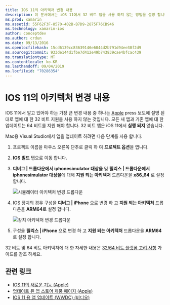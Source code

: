 ```yaml
---
title: IOS 11의 아키텍처 변경 내용
description: 이 문서에서는 iOS 11에서 32 비트 앱을 사용 하지 않는 방법을 설명 합니다. 64 비트 아키텍처를 대상으로 하는 응용 프로그램을 업데이트 하는 방법을 설명 합니다.
ms.prod: xamarin
ms.assetid: 55F62F3F-8570-402B-B7D9-2875F76CB946
ms.technology: xamarin-ios
author: conceptdev
ms.author: crdun
ms.date: 09/13/2016
ms.openlocfilehash: 15cd6139cc83639146e6044d2b791d94ee30f2d9
ms.sourcegitcommit: 933de144d1fbe7d412e49b743839cae4bfcac439
ms.translationtype: MT
ms.contentlocale: ko-KR
ms.lasthandoff: 09/04/2019
ms.locfileid: "70286354"
---
```

# <a name="architecture-changes-in-ios-11"></a>IOS 11의 아키텍처 변경 내용

IOS 11에서 알고 있어야 하는 가장 큰 변경 내용 중 하나는 [Apple](https://developer.apple.com/news/?id=06282017b) press 보도에 설명 된 대로 앱에 대 한 32 비트 지원을 사용 하지 않는 것입니다. 모든 새 앱과 기존 앱에 대 한 업데이트는 64 비트를 지원 해야 합니다. 32 비트 앱은 iOS 11에서 **실행 되지** 않습니다.

Mac용 Visual Studio에서 앱을 업데이트 하려면 다음 단계를 사용 합니다.

1. 프로젝트 이름을 마우스 오른쪽 단추로 클릭 하 여 **프로젝트 옵션**을 엽니다.
2. **IOS 빌드** 탭으로 이동 합니다.
3. **디버그 | 드롭다운에서 iphonesimulator 대상을** 및 **릴리스 | 드롭다운에서 iphonesimulator 대상을**에 대해 **지원 되는 아키텍처** 드롭다운을 **x86_64** 로 설정 합니다.

    ![시뮬레이터 아키텍처 변경 드롭다운](architecture-changes-images/image1.png)

4. IOS 장치의 경우 구성을 **디버그 | iPhone** 으로 변경 하 고 **지원 되는 아키텍처** 드롭다운을 **ARM64**로 설정 합니다.

    ![장치 아키텍처 변경 드롭다운](architecture-changes-images/image2.png)

5. 구성을 **릴리스 | iPhone** 으로 변경 하 고 **지원 되는 아키텍처** 드롭다운을 **ARM64**로 설정 합니다.

32 비트 및 64 비트 아키텍처에 대 한 자세한 내용은 [32/64 비트 플랫폼 고려 사항](~/cross-platform/macios/32-and-64/index.md#ios) 가이드를 참조 하세요.

## <a name="related-links"></a>관련 링크

- [IOS 11의 새로운 기능 (Apple)](https://developer.apple.com/ios/)
- [업데이트 된 앱 스토어 제품 페이지 (Apple)](https://developer.apple.com/app-store/product-page/)
- [IOS 11 용 앱 업데이트 (WWDC) (비디오)](https://developer.apple.com/videos/play/wwdc2017/204/)
